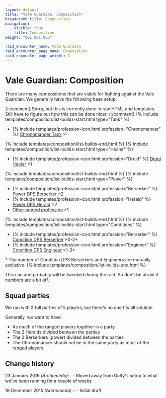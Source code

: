 ```yaml
---
layout: default
title: "Vale Guardian: Composition"
breadcrumb_title: Composition
navigation:
    visible: true
    title: Composition
weight: "001.001.003"

raid_encounter_name: Vale Guardian
raid_encounter_page_name: Composition
raid_encounter_page_weight: 3
---
```


# Vale Guardian: Composition
There are many compositions that are viable for fighting against the Vale Guardian.
We generally have the following base setup:

{::comment}
Sorry, but this is currently done in raw HTML and templates.
Still have to figure out how this can be done nicer.
{:/comment}
{% include templates/composition/list-builds-start.html type="Tank" %}
<ul class="builds">
    <li>
        {% include templates/profession-icon.html profession="Chronomancer" %}
        <a href="{{ site.baseurl }}/spirit-vale/vale-guardian/builds/chronomancer-tank/">Chronomancer Tank</a>
        &times;1
    </li>
</ul>
{% include templates/composition/list-builds-end.html %}
{% include templates/composition/list-builds-start.html type="Healer" %}
<ul class="builds">
    <li>
        {% include templates/profession-icon.html profession="Druid" %}
        <a href="{{ site.baseurl }}/spirit-vale/vale-guardian/builds/druid-healer/">Druid Healer</a>
        &times;1
    </li>
</ul>
{% include templates/composition/list-builds-end.html %}
{% include templates/composition/list-builds-start.html type="Power" %}
<ul class="builds">
    <li>
        {% include templates/profession-icon.html profession="Berserker" %}
        <a href="{{ site.baseurl }}/spirit-vale/vale-guardian/builds/power-dps-berserker/">Power DPS Berserker</a>
        &times;2
    </li>
    <li>
        {% include templates/profession-icon.html profession="Herald" %}
        <a href="{{ site.baseurl }}/spirit-vale/vale-guardian/builds/power-dps-herald/">Power DPS Herald</a>
        &times;2
    </li>
    <li>
        <a href="{{ site.baseurl }}/spirit-vale/vale-guardian/builds/">Other ranged profession</a>
        &times;1
    </li>
</ul>
{% include templates/composition/list-builds-end.html %}
{% include templates/composition/list-builds-start.html type="Conditions" %}
<ul class="builds">
    <li>
        {% include templates/profession-icon.html profession="Berserker" %}
        <a href="{{ site.baseurl }}/spirit-vale/vale-guardian/builds/condition-dps-berserker/">Condition DPS Berserker</a>
        &times;0-2*
    </li>
    <li>
        {% include templates/profession-icon.html profession="Engineer" %}
        <a href="{{ site.baseurl }}/spirit-vale/vale-guardian/builds/condition-dps-engineer/">Condition DPS Engineer</a>
        &times;1-3*
    </li>
</ul>
* The number of Condition DPS Berserkers and Engineers are mutually exclusive.
{% include templates/composition/list-builds-end.html %}

This can and probably will be tweaked during the raid.
So don't be afraid if numbers are a bit off.

## Squad parties
We run with 2 full parties of 5 players, but there's no one fits all solution.

Generally, we want to have:

- As much of the ranged players together in a party
- The 2 Heralds divided between the parties
- The 2 Berserkers (power) divided between the parties
- The Chronomancer should *not* be in the same party as most of the ranged players

## Change history
23 January 2016 *(Archomeda)*:
: - Moved away from Dulfy's setup to what we've been running for a couple of weeks

18 December 2015 *(Archomeda)*:
: - Initial draft
